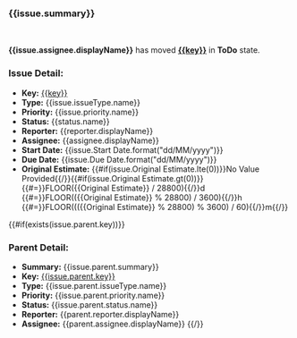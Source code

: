 ### {{issue.summary}}
<br/>

**{{issue.assignee.displayName}}** has moved **[{{key}}]({{url}})** in **ToDo** state.

### Issue Detail:
- **Key:** [{{key}}]({{url}})
- **Type:** {{issue.issueType.name}}
- **Priority:** {{issue.priority.name}}
- **Status:** {{status.name}}
- **Reporter:** {{reporter.displayName}}
- **Assignee:** {{assignee.displayName}}
- **Start Date:** {{issue.Start Date.format("dd/MM/yyyy")}}
- **Due Date:** {{issue.Due Date.format("dd/MM/yyyy")}}
- **Original Estimate:** {{#if(issue.Original Estimate.lte(0))}}No Value Provided{{/}}{{#if(issue.Original Estimate.gt(0))}}{{#=}}FLOOR({{Original Estimate}} / 28800){{/}}d {{#=}}FLOOR(({{Original Estimate}} % 28800) / 3600){{/}}h {{#=}}FLOOR((({{Original Estimate}} % 28800) % 3600) / 60){{/}}m{{/}}

{{#if(exists(issue.parent.key))}}
### Parent Detail:
- **Summary:** {{issue.parent.summary}}
- **Key:** [{{issue.parent.key}}]({{issue.parent.url}})
- **Type:** {{issue.parent.issueType.name}}
- **Priority:** {{issue.parent.priority.name}}
- **Status:** {{issue.parent.status.name}}
- **Reporter:** {{parent.reporter.displayName}}
- **Assignee:** {{parent.assignee.displayName}}
{{/}}